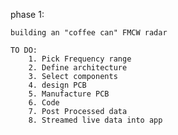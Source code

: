 phase 1:

    building an "coffee can" FMCW radar

    TO DO:
        1. Pick Frequency range
        2. Define architecture
        3. Select components 
        4. design PCB
        5. Manufacture PCB
        6. Code
        7. Post Processed data 
        8. Streamed live data into app

